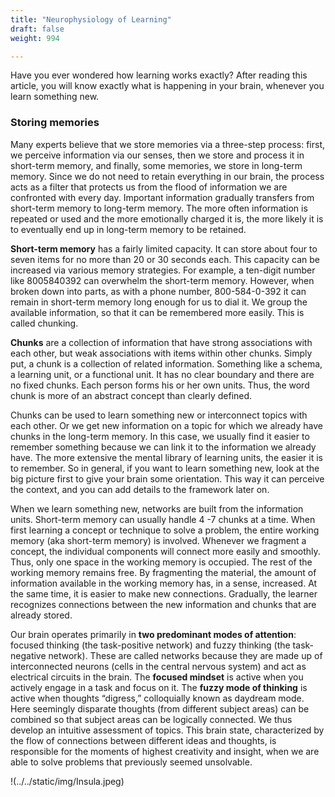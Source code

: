 ```yaml
---
title: "Neurophysiology of Learning"
draft: false
weight: 994

---
```


Have you ever wondered how learning works exactly? After reading this article, you will know exactly what is happening in your brain, whenever you learn something new.

### Storing memories
Many experts believe that we store memories via a three-step process: first, we perceive information via our senses, then we store and process it in short-term memory, and finally, some memories, we store in long-term memory. Since we do not need to retain everything in our brain, the process acts as a filter that protects us from the flood of information we are confronted with every day. Important information gradually transfers from short-term memory to long-term memory. The more often information is repeated or used and the more emotionally charged it is, the more likely it is to eventually end up in long-term memory to be retained.

**Short-term memory** has a fairly limited capacity. It can store about four to seven items for no more than 20 or 30 seconds each. This capacity can be increased via various memory strategies. For example, a ten-digit number like 8005840392 can overwhelm the short-term memory. However, when broken down into parts, as with a phone number, 800-584-0-392 it can remain in short-term memory long enough for us to dial it. We group the available information, so that it can be remembered more easily. This is called chunking.

**Chunks** are a collection of information that have strong associations with each other, but weak associations with items within other chunks. Simply put, a chunk is a collection of related information. Something like a schema, a learning unit, or a functional unit. It has no clear boundary and there are no fixed chunks. Each person forms his or her own units. Thus, the word chunk is more of an abstract concept than clearly defined.

Chunks can be used to learn something new or interconnect topics with each other. Or we get new information on a topic for which we already have chunks in the long-term memory. In this case, we usually find it easier to remember something because we can link it to the information we already have. The more extensive the mental library of learning units, the easier it is to remember. So in general, if you want to learn something new, look at the big picture first to give your brain some orientation. This way it can perceive the context, and you can add details to the framework later on.

When we learn something new, networks are built from the information units. Short-term memory can usually handle 4 -7 chunks at a time. When first learning a concept or technique to solve a problem, the entire working memory (aka short-term memory) is involved. Whenever we fragment a concept, the individual components will connect more easily and smoothly. Thus, only one space in the working memory is occupied. The rest of the working memory remains free. By fragmenting the material, the amount of information available in the working memory has, in a sense, increased. At the same time, it is easier to make new connections. Gradually, the learner recognizes connections between the new information and chunks that are already stored.

Our brain operates primarily in **two predominant modes of attention**: focused thinking (the task-positive network) and fuzzy thinking (the task-negative network). These are called networks because they are made up of interconnected neurons (cells in the central nervous system) and act as electrical circuits in the brain. The **focused mindset** is active when you actively engage in a task and focus on it. The **fuzzy mode of thinking** is active when thoughts “digress,” colloquially known as daydream mode. Here seemingly disparate thoughts (from different subject areas) can be combined so that subject areas can be logically connected. We thus develop an intuitive assessment of topics. This brain state, characterized by the flow of connections between different ideas and thoughts, is responsible for the moments of highest creativity and insight, when we are able to solve problems that previously seemed unsolvable.

!(../../static/img/Insula.jpeg)